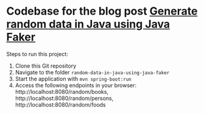 # Codebase for the blog post [Generate random data in Java using Java Faker](https://rieckpil.de/howto-generate-random-data-in-java-using-java-faker/)

Steps to run this project:

1. Clone this Git repository
2. Navigate to the folder `random-data-in-java-using-java-faker`
3. Start the application with `mvn spring-boot:run`
4. Access the following endpoints in your browser: http://localhost:8080/random/books, http://localhost:8080/random/persons, http://localhost:8080/random/foods
